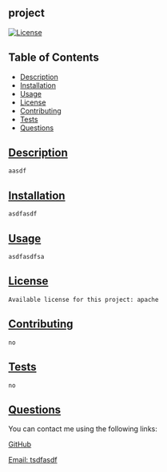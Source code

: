 
## project

[![License](https://img.shields.io/badge/License-Apache_2.0-blue.svg)](https://opensource.org/licenses/Apache-2.0)

## Table of Contents
  * [Description](#description)
  * [Installation](#installation)
  * [Usage](#usage)
  * [License](#license)
  * [Contributing](#contributing)
  * [Tests](#tests)
  * [Questions](#questions)

## [Description](#table-of-contents)
    aasdf
## [Installation](#table-of-contents)
    asdfasdf
## [Usage](#table-of-contents)
    asdfasdfsa
## [License](#table-of-contents)
    Available license for this project: apache
## [Contributing](#table-of-contents)
    no
## [Tests](#table-of-contents)    
    no
## [Questions](#table-of-contents)

You can contact me using the following links:

[GitHub](https://github.com/tdb)

[Email: tsdfasdf](mailto:tsdfasdf)
